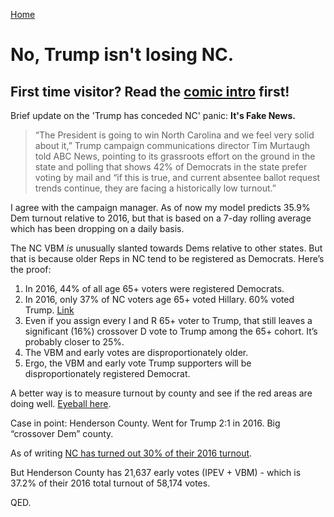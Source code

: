 [Home](https://joeisdone.github.io/)

# No, Trump isn't losing NC. 

## First time visitor? Read the [comic intro](https://joeisdone.github.io/comic.html) first!

Brief update on the 'Trump has conceded NC' panic: **It's Fake News.**

> “The President is going to win North Carolina and we feel very solid about it,” Trump campaign communications director Tim Murtaugh told ABC News, pointing to its grassroots effort on the ground in the state and polling that shows 42% of Democrats in the state prefer voting by mail and “if this is true, and current absentee ballot request trends continue, they are facing a historically low turnout.”

I agree with the campaign manager. As of now my model predicts 35.9% Dem turnout relative to 2016, but that is based on a 7-day rolling average which has been dropping on a daily basis.

The NC VBM *is* unusually slanted towards Dems relative to other states. But that is because older Reps in NC tend to be registered as Democrats. Here’s the proof:

1. In 2016, 44% of all age 65+ voters were registered Democrats.
2. In 2016, only 37% of NC voters age 65+ voted Hillary. 60% voted Trump. [Link](https://www.cnn.com/election/2016/results/exit-polls/north-carolina/president)
3. Even if you assign every I and R 65+ voter to Trump, that still leaves a significant (16%) crossover D vote to Trump among the 65+ cohort. It’s probably closer to 25%.
4. The VBM and early votes are disproportionately older.
5. Ergo, the VBM and early vote Trump supporters will be disproportionately registered Democrat.

A better way is to measure turnout by county and see if the red areas are doing well. [Eyeball here](https://electproject.github.io/Early-Vote-2020G/NC.html). 

Case in point: Henderson County. Went for Trump 2:1 in 2016. Big “crossover Dem” county.

As of writing [NC has turned out 30% of their 2016 turnout](https://targetearly.targetsmart.com/?view_type=State&demo=Modeled%20Party&demo_val=All&state=NC).

But Henderson County has 21,637 early votes (IPEV + VBM) - which is 37.2% of their 2016 total turnout of 58,174 votes. 

QED. 